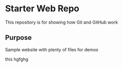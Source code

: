 # Starter Web Repo

This repository is for showing how Git and GitHub work

## Purpose

Sample website with plenty of files for demos

this
hgfghg